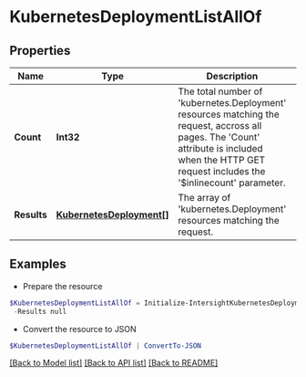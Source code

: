 # KubernetesDeploymentListAllOf
## Properties

Name | Type | Description | Notes
------------ | ------------- | ------------- | -------------
**Count** | **Int32** | The total number of &#39;kubernetes.Deployment&#39; resources matching the request, accross all pages. The &#39;Count&#39; attribute is included when the HTTP GET request includes the &#39;$inlinecount&#39; parameter. | [optional] 
**Results** | [**KubernetesDeployment[]**](KubernetesDeployment.md) | The array of &#39;kubernetes.Deployment&#39; resources matching the request. | [optional] 

## Examples

- Prepare the resource
```powershell
$KubernetesDeploymentListAllOf = Initialize-IntersightKubernetesDeploymentListAllOf  -Count null `
 -Results null
```

- Convert the resource to JSON
```powershell
$KubernetesDeploymentListAllOf | ConvertTo-JSON
```

[[Back to Model list]](../README.md#documentation-for-models) [[Back to API list]](../README.md#documentation-for-api-endpoints) [[Back to README]](../README.md)

